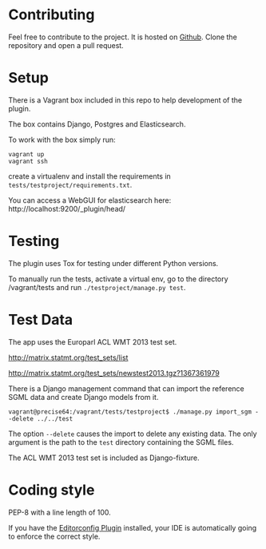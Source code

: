 Contributing
============

Feel free to contribute to the project. It is hosted on 
[Github](https://github.com/sbaechler/django-multilingual-search).
Clone the repository and open a pull request.

# Setup
There is a Vagrant box included in this repo to help development of the plugin.

The box contains Django, Postgres and Elasticsearch.

To work with the box simply run:

    vagrant up
    vagrant ssh
    
create a virtualenv and install the requirements in `tests/testproject/requirements.txt`.
    
You can access a WebGUI for elasticsearch here: http://localhost:9200/_plugin/head/


# Testing
The plugin uses Tox for testing under different Python versions.

To manually run the tests, activate a virtual env, go to the directory /vagrant/tests 
and run ``./testproject/manage.py test``.


# Test Data
The app uses the Europarl ACL WMT 2013 test set.

http://matrix.statmt.org/test_sets/list

http://matrix.statmt.org/test_sets/newstest2013.tgz?1367361979

There is a Django management command that can import the reference SGML data and create Django models from it.

    vagrant@precise64:/vagrant/tests/testproject$ ./manage.py import_sgm --delete ../../test

The option ``--delete`` causes the import to delete any existing data.
The only argument is the path to the ``test`` directory containing the SGML files.

The ACL WMT 2013 test set is included as Django-fixture.


# Coding style
PEP-8 with a line length of 100.

If you have the [Editorconfig Plugin](http://editorconfig.org/) installed, your IDE is
automatically going to enforce the correct style. 
